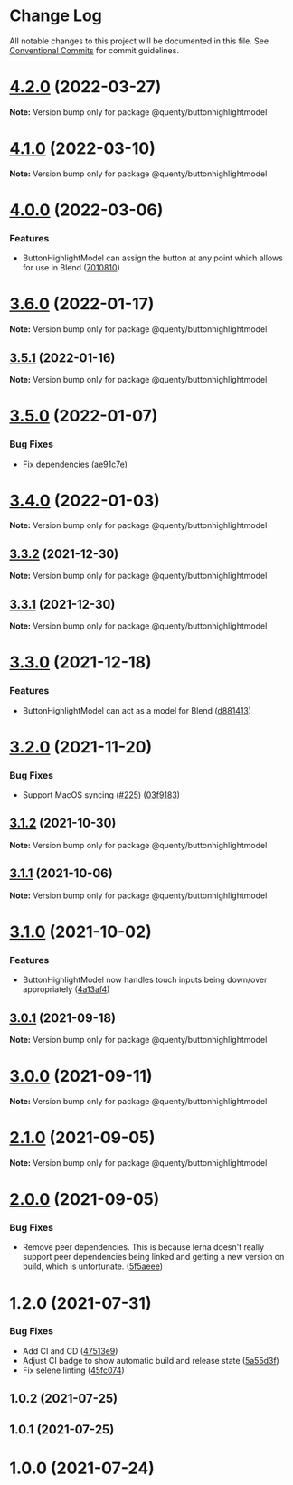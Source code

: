 # Change Log

All notable changes to this project will be documented in this file.
See [Conventional Commits](https://conventionalcommits.org) for commit guidelines.

# [4.2.0](https://github.com/Quenty/NevermoreEngine/compare/@quenty/buttonhighlightmodel@4.1.0...@quenty/buttonhighlightmodel@4.2.0) (2022-03-27)

**Note:** Version bump only for package @quenty/buttonhighlightmodel





# [4.1.0](https://github.com/Quenty/NevermoreEngine/compare/@quenty/buttonhighlightmodel@4.0.0...@quenty/buttonhighlightmodel@4.1.0) (2022-03-10)

**Note:** Version bump only for package @quenty/buttonhighlightmodel





# [4.0.0](https://github.com/Quenty/NevermoreEngine/compare/@quenty/buttonhighlightmodel@3.6.0...@quenty/buttonhighlightmodel@4.0.0) (2022-03-06)


### Features

* ButtonHighlightModel can assign the button at any point which allows for use in Blend ([7010810](https://github.com/Quenty/NevermoreEngine/commit/701081083ddb40e9cb82df984594187386ab85df))





# [3.6.0](https://github.com/Quenty/NevermoreEngine/compare/@quenty/buttonhighlightmodel@3.5.1...@quenty/buttonhighlightmodel@3.6.0) (2022-01-17)

**Note:** Version bump only for package @quenty/buttonhighlightmodel





## [3.5.1](https://github.com/Quenty/NevermoreEngine/compare/@quenty/buttonhighlightmodel@3.5.0...@quenty/buttonhighlightmodel@3.5.1) (2022-01-16)

**Note:** Version bump only for package @quenty/buttonhighlightmodel





# [3.5.0](https://github.com/Quenty/NevermoreEngine/compare/@quenty/buttonhighlightmodel@3.4.0...@quenty/buttonhighlightmodel@3.5.0) (2022-01-07)


### Bug Fixes

* Fix dependencies ([ae91c7e](https://github.com/Quenty/NevermoreEngine/commit/ae91c7e8d7837ce73193ba75ba65c99c7eaeada4))





# [3.4.0](https://github.com/Quenty/NevermoreEngine/compare/@quenty/buttonhighlightmodel@3.3.2...@quenty/buttonhighlightmodel@3.4.0) (2022-01-03)

**Note:** Version bump only for package @quenty/buttonhighlightmodel





## [3.3.2](https://github.com/Quenty/NevermoreEngine/compare/@quenty/buttonhighlightmodel@3.3.1...@quenty/buttonhighlightmodel@3.3.2) (2021-12-30)

**Note:** Version bump only for package @quenty/buttonhighlightmodel





## [3.3.1](https://github.com/Quenty/NevermoreEngine/compare/@quenty/buttonhighlightmodel@3.3.0...@quenty/buttonhighlightmodel@3.3.1) (2021-12-30)

**Note:** Version bump only for package @quenty/buttonhighlightmodel





# [3.3.0](https://github.com/Quenty/NevermoreEngine/compare/@quenty/buttonhighlightmodel@3.2.0...@quenty/buttonhighlightmodel@3.3.0) (2021-12-18)


### Features

* ButtonHighlightModel can act as a model for Blend ([d881413](https://github.com/Quenty/NevermoreEngine/commit/d88141307fe27a2976d9f93a70badab8b612df5e))





# [3.2.0](https://github.com/Quenty/NevermoreEngine/compare/@quenty/buttonhighlightmodel@3.1.2...@quenty/buttonhighlightmodel@3.2.0) (2021-11-20)


### Bug Fixes

* Support MacOS syncing ([#225](https://github.com/Quenty/NevermoreEngine/issues/225)) ([03f9183](https://github.com/Quenty/NevermoreEngine/commit/03f918392c6a5bdd33f8a17c38de371d1e06c67a))





## [3.1.2](https://github.com/Quenty/NevermoreEngine/compare/@quenty/buttonhighlightmodel@3.1.1...@quenty/buttonhighlightmodel@3.1.2) (2021-10-30)

**Note:** Version bump only for package @quenty/buttonhighlightmodel





## [3.1.1](https://github.com/Quenty/NevermoreEngine/compare/@quenty/buttonhighlightmodel@3.1.0...@quenty/buttonhighlightmodel@3.1.1) (2021-10-06)

**Note:** Version bump only for package @quenty/buttonhighlightmodel





# [3.1.0](https://github.com/Quenty/NevermoreEngine/compare/@quenty/buttonhighlightmodel@3.0.1...@quenty/buttonhighlightmodel@3.1.0) (2021-10-02)


### Features

* ButtonHighlightModel now handles touch inputs being down/over appropriately ([4a13af4](https://github.com/Quenty/NevermoreEngine/commit/4a13af489e60d9938f524de853b7c7d0a99d0520))





## [3.0.1](https://github.com/Quenty/NevermoreEngine/compare/@quenty/buttonhighlightmodel@3.0.0...@quenty/buttonhighlightmodel@3.0.1) (2021-09-18)

**Note:** Version bump only for package @quenty/buttonhighlightmodel





# [3.0.0](https://github.com/Quenty/NevermoreEngine/compare/@quenty/buttonhighlightmodel@2.1.0...@quenty/buttonhighlightmodel@3.0.0) (2021-09-11)

**Note:** Version bump only for package @quenty/buttonhighlightmodel





# [2.1.0](https://github.com/Quenty/NevermoreEngine/compare/@quenty/buttonhighlightmodel@2.0.0...@quenty/buttonhighlightmodel@2.1.0) (2021-09-05)

**Note:** Version bump only for package @quenty/buttonhighlightmodel





# [2.0.0](https://github.com/Quenty/NevermoreEngine/compare/@quenty/buttonhighlightmodel@1.2.0...@quenty/buttonhighlightmodel@2.0.0) (2021-09-05)


### Bug Fixes

* Remove peer dependencies. This is because lerna doesn't really support peer dependencies being linked and getting a new version on build, which is unfortunate. ([5f5aeee](https://github.com/Quenty/NevermoreEngine/commit/5f5aeeea8de9975435309e53679f0ef7064f9dd0))





# 1.2.0 (2021-07-31)


### Bug Fixes

* Add CI and CD ([47513e9](https://github.com/Quenty/NevermoreEngine/commit/47513e9b568162707534af132396dd8756947dd3))
* Adjust CI badge to show automatic build and release state ([5a55d3f](https://github.com/Quenty/NevermoreEngine/commit/5a55d3f19bf8d66a760d67da9b56ed47fab74656))
* Fix selene linting ([45fc074](https://github.com/Quenty/NevermoreEngine/commit/45fc07489ee59127ac6582689f19a0e87c1e5b5a))



## 1.0.2 (2021-07-25)



## 1.0.1 (2021-07-25)



# 1.0.0 (2021-07-24)
